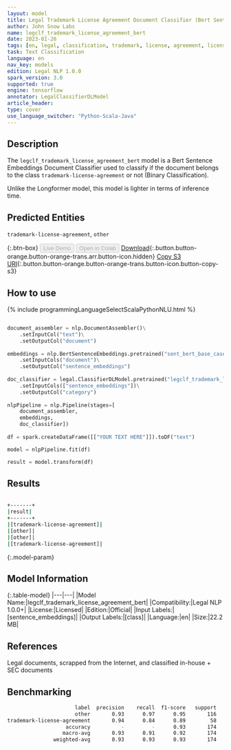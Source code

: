 ```yaml
---
layout: model
title: Legal Trademark License Agreement Document Classifier (Bert Sentence Embeddings)
author: John Snow Labs
name: legclf_trademark_license_agreement_bert
date: 2023-01-26
tags: [en, legal, classification, trademark, license, agreement, licensed, bert, tensorflow]
task: Text Classification
language: en
nav_key: models
edition: Legal NLP 1.0.0
spark_version: 3.0
supported: true
engine: tensorflow
annotator: LegalClassifierDLModel
article_header:
type: cover
use_language_switcher: "Python-Scala-Java"
---
```


## Description

The `legclf_trademark_license_agreement_bert` model is a Bert Sentence Embeddings Document Classifier used to classify if the document belongs to the class `trademark-license-agreement` or not (Binary Classification).

Unlike the Longformer model, this model is lighter in terms of inference time.

## Predicted Entities

`trademark-license-agreement`, `other`

{:.btn-box}
<button class="button button-orange" disabled>Live Demo</button>
<button class="button button-orange" disabled>Open in Colab</button>
[Download](https://s3.amazonaws.com/auxdata.johnsnowlabs.com/legal/models/legclf_trademark_license_agreement_bert_en_1.0.0_3.0_1674735429658.zip){:.button.button-orange.button-orange-trans.arr.button-icon.hidden}
[Copy S3 URI](s3://auxdata.johnsnowlabs.com/legal/models/legclf_trademark_license_agreement_bert_en_1.0.0_3.0_1674735429658.zip){:.button.button-orange.button-orange-trans.button-icon.button-copy-s3}

## How to use



<div class="tabs-box" markdown="1">
{% include programmingLanguageSelectScalaPythonNLU.html %}

```python

document_assembler = nlp.DocumentAssembler()\
    .setInputCol("text")\
    .setOutputCol("document")
  
embeddings = nlp.BertSentenceEmbeddings.pretrained("sent_bert_base_cased", "en")\
    .setInputCols("document")\
    .setOutputCol("sentence_embeddings")
    
doc_classifier = legal.ClassifierDLModel.pretrained("legclf_trademark_license_agreement_bert", "en", "legal/models")\
    .setInputCols(["sentence_embeddings"])\
    .setOutputCol("category")
    
nlpPipeline = nlp.Pipeline(stages=[
    document_assembler, 
    embeddings,
    doc_classifier])
 
df = spark.createDataFrame([["YOUR TEXT HERE"]]).toDF("text")

model = nlpPipeline.fit(df)

result = model.transform(df)

```

</div>

## Results

```bash

+-------+
|result|
+-------+
|[trademark-license-agreement]|
|[other]|
|[other]|
|[trademark-license-agreement]|

```

{:.model-param}
## Model Information

{:.table-model}
|---|---|
|Model Name:|legclf_trademark_license_agreement_bert|
|Compatibility:|Legal NLP 1.0.0+|
|License:|Licensed|
|Edition:|Official|
|Input Labels:|[sentence_embeddings]|
|Output Labels:|[class]|
|Language:|en|
|Size:|22.2 MB|

## References

Legal documents, scrapped from the Internet, and classified in-house + SEC documents 

## Benchmarking

```bash
                      label  precision    recall  f1-score   support
                      other       0.93      0.97      0.95       116
trademark-license-agreement       0.94      0.84      0.89        58
                   accuracy          -         -      0.93       174
                  macro-avg       0.93      0.91      0.92       174
               weighted-avg       0.93      0.93      0.93       174
```
